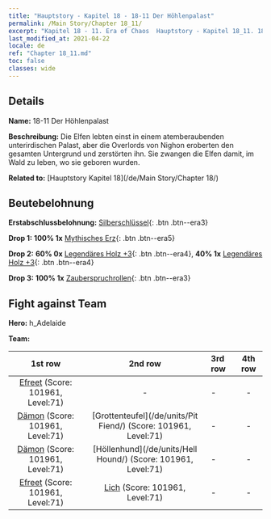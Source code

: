 ```yaml
---
title: "Hauptstory - Kapitel 18 - 18-11 Der Höhlenpalast"
permalink: /Main Story/Chapter 18_11/
excerpt: "Kapitel 18 - 11. Era of Chaos  Hauptstory - Kapitel 18_11. 18-11 Der Höhlenpalast"
last_modified_at: 2021-04-22
locale: de
ref: "Chapter 18_11.md"
toc: false
classes: wide
---
```


## Details

 **Name:** 18-11 Der Höhlenpalast

 **Beschreibung:** Die Elfen lebten einst in einem atemberaubenden unterirdischen Palast, aber die Overlords von Nighon eroberten den gesamten Untergrund und zerstörten ihn. Sie zwangen die Elfen damit, im Wald zu leben, wo sie geboren wurden.

 **Related to:** [Hauptstory Kapitel 18](/de/Main Story/Chapter 18/)

## Beutebelohnung

 **Erstabschlussbelohnung:** [Silberschlüssel](/ItemsDE/con_693/){: .btn .btn--era3}

 **Drop 1:** **100% 1x** [Mythisches Erz](/ItemsDE/mat_61/){: .btn .btn--era5}

 **Drop 2:** **60% 0x** [Legendäres Holz +3](/ItemsDE/mat_55/){: .btn .btn--era4}, **40% 1x** [Legendäres Holz +3](/ItemsDE/mat_55/){: .btn .btn--era4}

 **Drop 3:** **100% 1x** [Zauberspruchrollen](/ItemsDE/con_694/){: .btn .btn--era3}


## Fight against Team
 **Hero:** h_Adelaide

 **Team:**


  | 1st row | 2nd row | 3rd row | 4th row |
  |:----:|:----:|:----|:----:|
  | [Efreet](/de/units/Efreeti/) (Score: 101961, Level:71)  | - | - | - |
  | [Dämon](/de/units/Demon/) (Score: 101961, Level:71)  | [Grottenteufel](/de/units/Pit Fiend/) (Score: 101961, Level:71)  | - | - |
  | [Dämon](/de/units/Demon/) (Score: 101961, Level:71)  | [Höllenhund](/de/units/Hell Hound/) (Score: 101961, Level:71)  | - | - |
  | [Efreet](/de/units/Efreeti/) (Score: 101961, Level:71)  | [Lich](/de/units/Lich/) (Score: 101961, Level:71)  | - | - |


